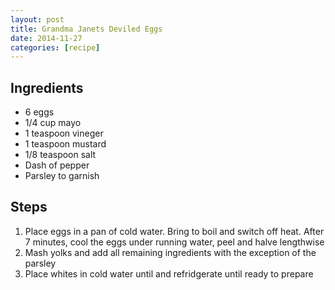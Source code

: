 ```yaml
---
layout: post
title: Grandma Janets Deviled Eggs
date: 2014-11-27
categories: [recipe]
---
```


## Ingredients

* 6 eggs
* 1/4 cup mayo
* 1 teaspoon vineger
* 1 teaspoon mustard
* 1/8 teaspoon salt
* Dash of pepper
* Parsley to garnish

## Steps

1. Place eggs in a pan of cold water. Bring to boil and switch off heat. After 7 minutes, cool the eggs under running water, peel and halve lengthwise
1. Mash yolks and add all remaining ingredients with the exception of the parsley
1. Place whites in cold water until and refridgerate until ready to prepare
